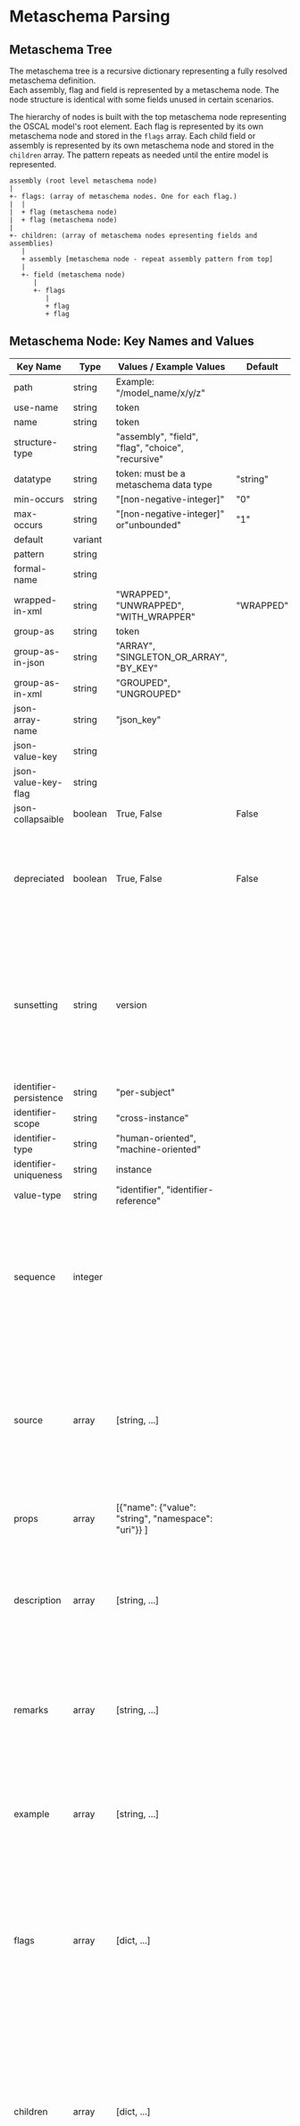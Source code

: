 # Metaschema Parsing

## Metaschema Tree
The metaschema tree is a recursive dictionary representing a fully resolved metaschema definition.  
Each assembly, flag and field is represented by a metaschema node. The node structure is identical with some fields unused in certain scenarios.

The hierarchy of nodes is built with the top metaschema node representing the OSCAL model's root element. 
Each flag is represented by its own metaschema node and stored in the `flags` array. 
Each child field or assembly is represented by its own metaschema node and stored in the `children` array. 
The pattern repeats as needed until the entire model is represented.

```
assembly (root level metaschema node)
|
+- flags: (array of metaschema nodes. One for each flag.)
|  |
|  + flag (metaschema node)
|  + flag (metaschema node)
|
+- children: (array of metaschema nodes epresenting fields and assemblies)
   |
   + assembly [metaschema node - repeat assembly pattern from top]
   | 
   +- field (metaschema node)
      |
      +- flags
         |
         + flag
         + flag

```

## Metaschema Node: Key Names and Values

| Key Name              | Type     | Values / Example Values                                  | Default      | Description |
|-----------------------|----------|----------------------------------------------------------|--------------|-------------|
| path                  | string   | Example: "/model_name/x/y/z"                             |              | XML xPath   |
| use-name              | string   | token                                                    |              |             |
| name                  | string   | token                                                    |              |             |
| structure-type        | string   | "assembly", "field", "flag", "choice", "recursive"       |              |             |
| datatype              | string   | token: must be a metaschema data type                    | "string"     |             |
| min-occurs            | string   | "[non-negative-integer]"                                 | "0"          |             |
| max-occurs            | string   | "[non-negative-integer]" or"unbounded"                   | "1"          |             |
| default               | variant  |                                                          |              |             |
| pattern               | string   |                                                          |              | regex pattern |
| formal-name           | string   |                                                          |              |             |
| wrapped-in-xml        | string   | "WRAPPED", "UNWRAPPED", "WITH_WRAPPER"                   | "WRAPPED"    |             |
| group-as              | string   | token                                                    |              |             |
| group-as-in-json      | string   | "ARRAY", "SINGLETON_OR_ARRAY", "BY_KEY"                  |              |             |
| group-as-in-xml       | string   | "GROUPED", "UNGROUPED"                                   |              |             |
| json-array-name       | string   | "json_key"                                               |              |             |
| json-value-key        | string   |                                                          |              |             |
| json-value-key-flag   | string   |                                                          |              |             |
| json-collapsaible     | boolean  | True, False                                              | False        |             |
| depreciated           | boolean  | True, False                                              | False        | If @depreciated is present and this verison is >= the depreciated version, this is set to True. |
| sunsetting            | string   | version                                                  |              | If @depreciated is present, but this versiion is less than the depreciation target, this includes the version number when depreciation takes effect. |
| identifier-persistence | string | "per-subject" | |  |
| identifier-scope | string | "cross-instance" | | |
| identifier-type | string | "human-oriented", "machine-oriented" | | |
| identifier-uniqueness | string | instance | | |
| value-type | string | "identifier", "identifier-reference" | | |
| sequence              | integer  |                                                          |              | As the tree is built from the definition, this representes the sequence in which this node was created. Used to ensure correct XML sequencing. |
| source                | array    | [string, ...]                                            |              | The metaschema file where the reference and/or definition is found. May include one file for the definition and a different file for the reference. |
| props                 | array    | [{"name": {"value": "string", "namespace": "uri"}} ]     |              | Any props found in the metaschema definition |
| description           | array    | [string, ...]                                            |              | Array includes entries for the defined description and referenced description where both are present. |
| remarks               | array    | [string, ...]                                            |              | Array includes entries for the defined remarks and referenced remarks where both are present. |
| example               | array    | [string, ...]                                            |              | Array includes entries for the defined example and referenced example where both are present. |
| flags                 | array    | [dict, ...]                                              |              | Array of flags for this field or assembly. Each item in the array uses the same metaschema node structure. Not valid when this node is a flag. |
| children              | array    | [dict, ...]                                              |              | Array of fields or assemblies that are children to this assembly. Each item in the array uses the same metaschema node structure. Not valid when this node is a field or flag. |
| constraints           | array    | [ -TBD- ]                          |              | Array of defined constraints that apply to this node. |



## Rules Structure

| Key Name        | Type     | Values / Example Values                 | Default   | Description      |
|-----------------|----------|-----------------------------------------|-----------|------------------|
| id              | string   | "rule_id", UUID                         |           | Unique identifier for the rule. If not present, assign a UUID.                                  |
| level           | string   | "CRITICAL", "ERROR", "WARNING", "INFORMATIONAL", "DEBUG"  | "ERROR"   | Severity level of the rule. Defaults to "ERROR" if not specified.             |
| name            | string   | "rule_name"                             |           | Short name for the rule.                                                                        |
| formal-name     | string   | "formal_name"                           |           | Formal name for the rule.                                                                       |
| rule-type       | array    | ["let", "allowed-values", "expect", "has-cardinality", "index", "index-has-key", "is-unique", "matches"] |   | One or more types describing the rule's function. |
| datatype        | string   | "string"                                |           | Data type the rule applies to.                                                                  |
| default         | string   | "default_value"                         |           | Default value for the flag or field.                                                            |
| pattern         | string   | "regex_pattern"                         |           | Regular expression pattern the value must match.                                                |
| allowed-values  | dict     | {"value": "value text", ...}            |           | List of allowed values for the field or flag.                                             |
| allow-others    | boolean  | True, False                             |           | Whether values outside `allowed-values` are permitted.                                          |
| extensible      | string   | "none", "model", "external"             | "model"   | Indicates if the rule is extensible and how.                                                    |
| test            | string   | "metapath-string"                       |           | Metapath expression used for testing the rule.                                                  |
| index-key       | object   | {"target": "string", "pattern": "string", "remarks": "string"} |           | Index key definition, with target (xpath), pattern (regex), and remarks. |
| message         | string   | "string"                                |           | Message to display when the rule is triggered.                                                  |
| source          | object   | {"organization": "string", "url": "string", "version": "string"} |           | Source information for the rule.                                       |
| context         | array    | ["/model_name/x/y/z", "/model_name/a/b/c"] |           | Context paths where the rule applies.                                                        |
| target          | string   | "./p/d/q"                               |           | Target path for the rule.                                                                       |
| help-url        | array    | ["uri", "uri"]                          |           | URLs for additional help or documentation.                                                      |
| help-text       | array    | ["string", "string"]                    |           | Help text strings for the rule.                                                                 |
| min-occurs      | string   | "0"                                     | "0"       | Minimum number of occurrences.                                                                  |
| max-occurs      | string   | "unbounded"                             | "1"       | Maximum number of occurrences.                                                                  |
| depreciated     | boolean  | True, False                             | False     | True if the rule is deprecated in this version or later.                                        |
| sunsetting      | string   | "version"                               |           | Version when the rule will be sunset (if applicable).                                           |
| let             | object   | {"var-name": "expression-value", ...}   |           | Variables defined by let statements for this context.                                           |
| props           | array    | [{"name": {"value": "string", "namespace": "uri"}} ] |              | Any props found in the metaschema definition                                    |
| description     | string   | "description"                           |           | Human-readable description of the rule.                                                         |
| remarks         | string   | "string"                                |           | Additional remarks about the rule.                                                              |

```json
        rules = {"id": "rule_id", (if no ID present, assign a UUID)
                "level": ["CRITICAL", "ERROR", "WARNING", "INFORMATIONAL", "DEBUG"], (when not specified, default to ERROR)
                "name": "rule_name",
                "formal-name": "formal_name",
                "description": "description",
                "rule-type": ["let", "allowed-values", "expect", "has-cardinality", "index", "index-has-key", "is-unique", "matches"], (array: one or more)
                "data-type": "string",
                "default" : "string, # a default value for the flag or field
                "pattern": "string", (regex pattern)
                "allowed-values": [ {"value": "value2", "text": "string"}, {} ],
                "allow-others": [ True | False ],
                "extensible": ["none", "model", "external"],  (default: model)
                "test": "metapath-string",
                "index-key": {"target": "string", "pattern": "string", "remarks": "string"}, (target is xapth, pattern is a regex pattern)
                "message": "string",
                "source": {"organization": "string", "url": "string", "version": "string"},
                "context": ["/model_name/x/y/z", "/model_name/a/b/c"],
                "target": "./p/d/q",
                "help-url": ["uri", "uri"],
                "help-text": ["string", "string"],
                "min-occurs": "0",
                "max-occurs": "unbounded",
                "depreciated": True, (If metaschema @depreciated is present and this verison is >= the depreciated version, this is set to True.)
                "sunsetting": "version", (If metaschema @depreciated is present, but this versiion is still valid, use the sunsetting version.)
                "let": ["var-name": "expressioon-value", "var-name": "expressioon-value"], (as defined by the let statements for this context.)
                "props": ["name": {"value": "string", "namespace": "string"}, {}],
                "remarks": "string"
                }
```

### Indexes



```JSON
indexes = {}

```


## Data Structure

```json
document = {"model" : "name",
            "tree" :  {
                "path" : "",
                "data" : [oscal_data_type | ]
            }
}

```
- `path` links back to metaschema_tree
  - Used to identify:
    - field, flag or assembly
    - data type (if field or flag)
    - array (JSON name if appropriate)
    - cardinality
    - rules/constraints
  - Ordinal values are unnecessary
    - Path is only used to tie into metaschema info

## Metaschema Parsing Modules

Once the MetaschemaParser object is instantiated with a Metaschema definition, 


The following annotates the logic flow between modules as the Metaschema definition is traversed through all trees across all imported metachema files.

```mermaid
flowchart LR
    A[build_metaschema_tree] --> B[recurse_metaschema]
    
    subgraph Handler_Functions
        direction TB
        C[handle_attributes]
        D[set_default_values] 
        E[handle_group_as]
        F[handle_flags]
        G[handle_children]
        H[look_in_imports]
    end
    
    B --> C
    C --> B
    
    B --> D
    D --> B
    
    B --> E
    E --> B
    
    B --> F
    F --> B
    F --> B1[recurse_metaschema]
    
    B --> G
    G --> B2[recurse_metaschema]
    
    B --> H
    H --> B3[recurse_metaschema]
    
    subgraph "Recursive Call Chain"
        direction TB
        B1 -.-> B
        B2 -.-> B
        B3 -.-> B
    end

    classDef primary fill:#2050B0,stroke:#102550,color:white,stroke-width:2px
    classDef secondary fill:#F8D0B0,stroke:#A06030,color:black,stroke-width:1px
    class A,B primary
    class C,D,E,F,G,H secondary
```

